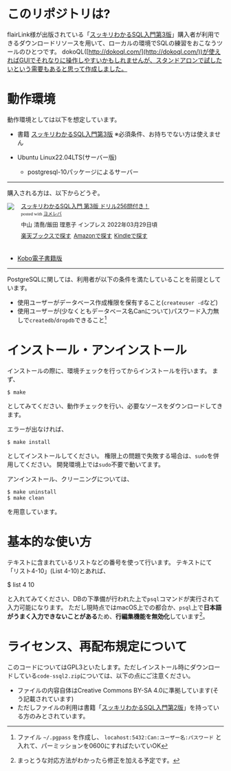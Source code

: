 # このリポジトリは?

flairLink様が出版されている「[スッキリわかるSQL入門第3版](https://af.moshimo.com/af/c/click?a_id=1175594&p_id=56&pc_id=56&pl_id=637&s_v=b5Rz2P0601xu&url=http%3A%2F%2Fbooks.rakuten.co.jp%2Frb%2F17018590%2F)」購入者が利用できるダウンロードリソースを用いて、ローカルの環境でSQLの練習をおこなうツールのひとつです。
dokoQL([http://dokoql.com/](http://dokoql.com/))が使えればGUIでそれなりに操作しやすいかもしれませんが、スタンドアロンで試したいという需要もあると思って作成しました。

# 動作環境

動作環境としては以下を想定しています。

- 書籍 [スッキリわかるSQL入門第3版](https://af.moshimo.com/af/c/click?a_id=1175594&p_id=56&pc_id=56&pl_id=637&s_v=b5Rz2P0601xu&url=http%3A%2F%2Fbooks.rakuten.co.jp%2Frb%2F17018590%2F) ※必須条件、お持ちでない方は使えません

- Ubuntu Linux22.04LTS(サーバー版)
     - postgresql-10パッケージによるサーバー

----

購入される方は、以下からどうぞ。

<div class="booklink-box" style="text-align:left;padding-bottom:20px;font-size:small;zoom: 1;overflow: hidden;"><div class="booklink-image" style="float:left;margin:0 15px 10px 0;"><a href="//af.moshimo.com/af/c/click?a_id=1175594&p_id=56&pc_id=56&pl_id=637&s_v=b5Rz2P0601xu&url=http%3A%2F%2Fbooks.rakuten.co.jp%2Frb%2F17018590%2F" target="_blank" ><img src="https://thumbnail.image.rakuten.co.jp/@0_mall/book/cabinet/3396/9784295013396_1_2.jpg?_ex=200x200" style="border: none;" /></a><img src="//i.moshimo.com/af/i/impression?a_id=1175594&p_id=56&pc_id=56&pl_id=637" width="1" height="1" style="border:none;"></div><div class="booklink-info" style="line-height:120%;zoom: 1;overflow: hidden;"><div class="booklink-name" style="margin-bottom:10px;line-height:120%"><a href="//af.moshimo.com/af/c/click?a_id=1175594&p_id=56&pc_id=56&pl_id=637&s_v=b5Rz2P0601xu&url=http%3A%2F%2Fbooks.rakuten.co.jp%2Frb%2F17018590%2F" target="_blank" >スッキリわかるSQL入門 第3版 ドリル256問付き！</a><img src="//i.moshimo.com/af/i/impression?a_id=1175594&p_id=56&pc_id=56&pl_id=637" width="1" height="1" style="border:none;"><div class="booklink-powered-date" style="font-size:8pt;margin-top:5px;font-family:verdana;line-height:120%">posted with <a href="https://yomereba.com" rel="nofollow" target="_blank">ヨメレバ</a></div></div><div class="booklink-detail" style="margin-bottom:5px;">中山 清喬/飯田 理恵子 インプレス 2022年03月29日頃    </div><div class="booklink-link2" style="margin-top:10px;"><div class="shoplinkrakuten" style="display:inline;margin-right:5px"><a href="//af.moshimo.com/af/c/click?a_id=1175594&p_id=56&pc_id=56&pl_id=637&s_v=b5Rz2P0601xu&url=http%3A%2F%2Fbooks.rakuten.co.jp%2Frb%2F17018590%2F" target="_blank" >楽天ブックスで探す</a><img src="//i.moshimo.com/af/i/impression?a_id=1175594&p_id=56&pc_id=56&pl_id=637" width="1" height="1" style="border:none;"></div><div class="shoplinkamazon" style="display:inline;margin-right:5px"><a href="//af.moshimo.com/af/c/click?a_id=920708&p_id=170&pc_id=185&pl_id=4062&s_v=b5Rz2P0601xu&url=https%3A%2F%2Fwww.amazon.co.jp%2Fexec%2Fobidos%2FASIN%2F4295013390" target="_blank" >Amazonで探す</a></div><div class="shoplinkkindle" style="display:inline;margin-right:5px"><a href="//af.moshimo.com/af/c/click?a_id=920708&p_id=170&pc_id=185&pl_id=4062&s_v=b5Rz2P0601xu&url=https%3A%2F%2Fwww.amazon.co.jp%2Fgp%2Fsearch%3Fkeywords%3D%25E3%2582%25B9%25E3%2583%2583%25E3%2582%25AD%25E3%2583%25AA%25E3%2582%258F%25E3%2581%258B%25E3%2582%258BSQL%25E5%2585%25A5%25E9%2596%2580%2520%25E7%25AC%25AC3%25E7%2589%2588%2520%25E3%2583%2589%25E3%2583%25AA%25E3%2583%25AB256%25E5%2595%258F%25E4%25BB%2598%25E3%2581%258D%25EF%25BC%2581%26__mk_ja_JP%3D%2583J%2583%255E%2583J%2583i%26url%3Dnode%253D2275256051" target="_blank" >Kindleで探す</a></div>                              	  	  	  	  	</div></div><div class="booklink-footer" style="clear: left"></div></div>

- [Kobo電子書籍版](https://a.r10.to/hUDvaF)
----


PostgreSQLに関しては、利用者が以下の条件を満たしていることを前提としています。

- 使用ユーザーがデータベース作成権限を保有すること(`createuser -d`など)
- 使用ユーザーが(少なくともデータベース名Canについて)パスワード入力無しで`createdb`/`dropdb`できること[^1]

[^1]: ファイル `~/.pgpass` を作成し、 `locahost:5432:Can:ユーザー名:パスワード` と入れて、パーミッションを0600にすればたいていOK

# インストール・アンインストール

インストールの際に、環境チェックを行ってからインストールを行います。
まず、

    $ make

としてみてください、動作チェックを行い、必要なソースをダウンロードしてきます。

エラーが出なければ、

    $ make install

としてインストールしてください。
権限上の問題で失敗する場合は、`sudo`を併用してください。
開発環境上では`sudo`不要で動いてます。

アンインストール、クリーニングについては、

    $ make uninstall
    $ make clean

を用意しています。

# 基本的な使い方

テキストに含まれているリストなどの番号を使って行います。
テキストにて「リスト4-10」(List 4-10)とあれば、

  $ list 4 10

と入れてみてください、DBの下準備が行われた上で`psql`コマンドが実行されて入力可能になります。
ただし現時点ではmacOS上での都合か、`psql`上で**日本語がうまく入力できないことがある**ため、**行編集機能を無効化**しています[^2]。

[^2]: まっとうな対応方法がわかったら修正を加える予定です。

# ライセンス、再配布規定について

このコードについてはGPL3といたします。ただしインストール時にダウンロードしている`code-ssql2.zip`については、以下の点にご注意ください。

- ファイルの内容自体はCreative Commons BY-SA 4.0に準拠しています(そう記載されています)
- ただしファイルの利用は書籍「[スッキリわかるSQL入門第2版](https://hb.afl.rakuten.co.jp/hgc/02164ccd.7dcbe6c6.03dc0c55.8ee179dc/?pc=https%3A%2F%2Fitem.rakuten.co.jp%2Fbook%2F15702412%2F&m=http%3A%2F%2Fm.rakuten.co.jp%2Fbook%2Fi%2F19388880%2F&link_type=text&ut=eyJwYWdlIjoiaXRlbSIsInR5cGUiOiJ0ZXh0Iiwic2l6ZSI6IjI0MHgyNDAiLCJuYW0iOjEsIm5hbXAiOiJyaWdodCIsImNvbSI6MSwiY29tcCI6ImRvd24iLCJwcmljZSI6MSwiYm9yIjoxLCJjb2wiOjEsImJidG4iOjF9)」を持っている方のみとされています。
